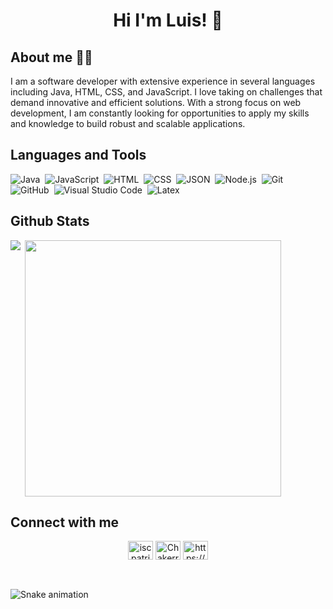 <h1 align="center"> Hi I'm Luis! 👋 </h1>

## About me 👨‍🚀
I am a software developer with extensive experience in several languages ​​including Java, HTML, CSS, and JavaScript. I love taking on challenges that demand innovative and efficient solutions. With a strong focus on web development, I am constantly looking for opportunities to apply my skills and knowledge to build robust and scalable applications.

## Languages and Tools

![Java](https://img.shields.io/badge/-Java-05122A?style=flat&logo=Java&logoColor=FFA518)&nbsp;
![JavaScript](https://img.shields.io/badge/-JavaScript-05122A?style=flat&logo=javascript)&nbsp;
![HTML](https://img.shields.io/badge/-HTML-05122A?style=flat&logo=HTML5)&nbsp;
![CSS](https://img.shields.io/badge/-CSS-05122A?style=flat&logo=CSS3&logoColor=1572B6)&nbsp;
![JSON](https://img.shields.io/badge/-JSON-05122A?style=flat&logo=json&logoColor=000000)&nbsp;
![Node.js](https://img.shields.io/badge/-Node.js-05122A?style=flat&logo=node.js&logoColor=339933)&nbsp;
![Git](https://img.shields.io/badge/-Git-05122A?style=flat&logo=git)&nbsp;
![GitHub](https://img.shields.io/badge/-GitHub-05122A?style=flat&logo=github)&nbsp;
![Visual Studio Code](https://img.shields.io/badge/-Visual%20Studio%20Code-05122A?style=flat&logo=visual-studio-code&logoColor=007ACC)&nbsp;
![Latex](https://img.shields.io/badge/-Latex-05122A?style=flat&logo=latex&logoColor=008080)&nbsp;


## Github Stats
<p> <img align = "left" src="https://github-readme-stats.vercel.app/api/top-langs/?username=Chakerr&theme=nord&show_icons=true&hide_border=true&layout=compact" /p>
<p> &nbsp;<img align = "center" src="https://github-readme-stats.vercel.app/api?username=Chakerr&theme=nord&show_icons=true&hide_border=true&count_private=false" width="410"/p>

## Connect with me

<p align="center">  
<a href="https://www.linkedin.com/in/luis-gabriel-romero-castro-11a948268/" target="blank"><img align="center" src="https://www.svgrepo.com/show/448234/linkedin.svg" alt="iscpatricio92" height="30" width="40" /></a>
<a href="mailTo:luisgas012@gmail.com" target="blank"> <img align="center" src="https://www.svgrepo.com/show/349378/gmail.svg" alt="Chakerr" height="30" width="40" /></a>
<a href="https://github.com/Chakerr" target="blank"> <img align="center" alt="https://github.com/Chakerr" src="https://www.svgrepo.com/show/512317/github-142.svg" height="30" width="40" /></a>
</p>

##

<br clear="both">

<img src="https://raw.githubusercontent.com/Chakerr/Chakerr/output/snake.svg" alt="Snake animation" />

###
